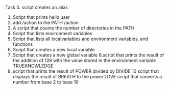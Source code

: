 Task 0. script creates an alias
1. Script that prints hello user
2. add /action to the PATH /action
3. A script that counts the number of directories in the PATH
4. Script that lists environment variables
5. Script that lists all localvariables and environment variables, and functions
6. Script that creates a new local variable
7. Script that creates a new global variable
8.script that prints the result of the addition of 128 with the value stored in the environment variable TRUEKNOWLEDGE
9. script that prints the result of POWER divided by DIVIDE
10 script that displays the result of BREATH to the power LOVE
script that converts a number from base 2 to base 10
